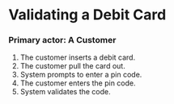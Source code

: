 # Validating a Debit Card

### Primary actor: A Customer

1. The customer inserts a debit card.
2. The customer pull the card out.
3. System prompts to enter a pin code.
4. The customer enters the pin code.
5. System validates the code.

